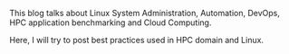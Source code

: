 This blog talks about Linux System Administration, Automation, DevOps, HPC application benchmarking and Cloud Computing.

Here, I will try to post best practices used in HPC domain and Linux.

